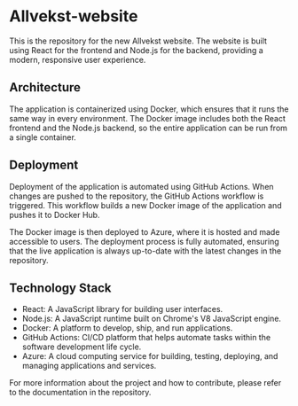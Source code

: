 # Allvekst-website

This is the repository for the new Allvekst website. The website is built using React for the frontend and Node.js for the backend, providing a modern, responsive user experience.

## Architecture

The application is containerized using Docker, which ensures that it runs the same way in every environment. The Docker image includes both the React frontend and the Node.js backend, so the entire application can be run from a single container.

## Deployment

Deployment of the application is automated using GitHub Actions. When changes are pushed to the repository, the GitHub Actions workflow is triggered. This workflow builds a new Docker image of the application and pushes it to Docker Hub.

The Docker image is then deployed to Azure, where it is hosted and made accessible to users. The deployment process is fully automated, ensuring that the live application is always up-to-date with the latest changes in the repository.

## Technology Stack

- React: A JavaScript library for building user interfaces.
- Node.js: A JavaScript runtime built on Chrome's V8 JavaScript engine.
- Docker: A platform to develop, ship, and run applications.
- GitHub Actions: CI/CD platform that helps automate tasks within the software development life cycle.
- Azure: A cloud computing service for building, testing, deploying, and managing applications and services.

For more information about the project and how to contribute, please refer to the documentation in the repository.
